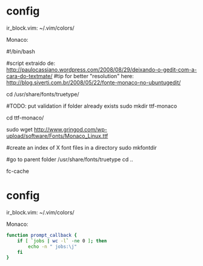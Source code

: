 config
======
ir_block.vim: ~/.vim/colors/

Monaco:

#!/bin/bash
 
#script extraido de: http://paulocassiano.wordpress.com/2008/08/29/deixando-o-gedit-com-a-cara-do-textmate/
#tip for better "resolution" here: http://blog.siverti.com.br/2008/05/22/fonte-monaco-no-ubuntugedit/
 
cd /usr/share/fonts/truetype/
 
#TODO: put validation if folder already exists
sudo mkdir ttf-monaco
 
cd ttf-monaco/
 
sudo wget http://www.gringod.com/wp-upload/software/Fonts/Monaco_Linux.ttf
 
#create an index of X font files in a directory
sudo mkfontdir
 
#go to parent folder /usr/share/fonts/truetype
cd ..
 
fc-cache

config
======
ir_block.vim: ~/.vim/colors/

Monaco:

```sh
function prompt_callback {
    if [ `jobs | wc -l` -ne 0 ]; then
        echo -n " jobs:\j"
    fi
}
```
